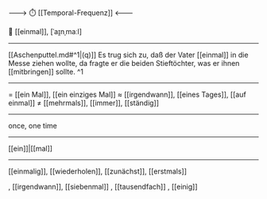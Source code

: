 ---> ⏱️ [[Temporal-Frequenz]] <---

🔢 [[einmal]], [ˈaɪ̯nˌmaːl]

---
[[Aschenputtel.md#^1|(q)]] Es trug sich zu, daß der Vater [[einmal]] in die Messe ziehen wollte, da fragte er die beiden Stieftöchter, was er ihnen [[mitbringen]] sollte.  ^1

---
= [[ein Mal]], [[ein einziges Mal]]
≈ [[irgendwann]], [[eines Tages]], [[auf einmal]]
≠ [[mehrmals]], [[immer]], [[ständig]]

---
once, one time

---
[[ein]]|[[mal]]

---
[[einmalig]], [[wiederholen]], [[zunächst]], [[erstmals]]


, [[irgendwann]], [[siebenmal]]
, [[tausendfach]]
, [[einig]]